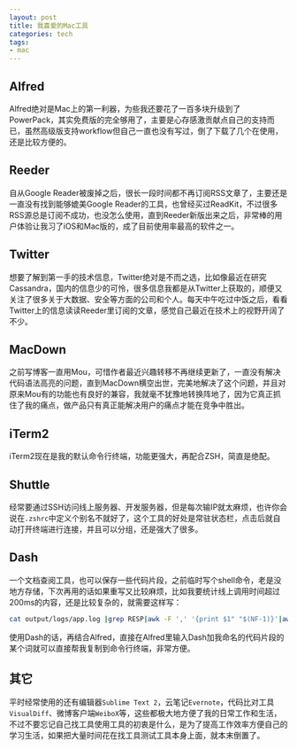 ```yaml
---
layout: post
title: 我喜爱的Mac工具
categories: tech
tags: 
- mac
---
```


## Alfred
Alfred绝对是Mac上的第一利器，为些我还要花了一百多块升级到了PowerPack，其实免费版的完全够用了，主要是心存感激贡献点自己的支持而已，虽然高级版支持workflow但自己一直也没有写过，倒了下载了几个在使用，还是比较方便的。

## Reeder
自从Google Reader被废掉之后，很长一段时间都不再订阅RSS文章了，主要还是一直没有找到能够媲美Google Reader的工具，也曾经买过ReadKit，不过很多RSS源总是订阅不成功，也没怎么使用，直到Reeder新版出来之后，非常棒的用户体验让我习了iOS和Mac版的，成了目前使用率最高的软件之一。

## Twitter
想要了解到第一手的技术信息，Twitter绝对是不而之选，比如像最近在研究Cassandra，国内的信息少的可怜，很多信息我都是从Twitter上获取的，顺便又关注了很多关于大数据、安全等方面的公司和个人。每天中午吃过中饭之后，看看Twitter上的信息读读Reeder里订阅的文章，感觉自己最近在技术上的视野开阔了不少。

## MacDown
之前写博客一直用Mou，可惜作者最近兴趣转移不再继续更新了，一直没有解决代码语法高亮的问题，直到MacDown横空出世，完美地解决了这个问题，并且对原来Mou有的功能也有良好的兼容，我就毫不犹豫地转换阵地了，因为它真正抓住了我的痛点，做产品只有真正能解决用户的痛点才能在竞争中胜出。

## iTerm2
iTerm2现在是我的默认命令行终端，功能更强大，再配合ZSH，简直是绝配。

## Shuttle
经常要通过SSH访问线上服务器、开发服务器，但是每次输IP就太麻烦，也许你会说在`.zshrc`中定义个别名不就好了，这个工具的好处是常驻状态栏，点击后就自动打开终端进行连接，并且可以分组，还是强大了很多。

## Dash
一个文档查阅工具，也可以保存一些代码片段，之前临时写个shell命令，老是没地方存储，下次再用的话如果重写又比较麻烦，比如我要统计线上调用时间超过200ms的内容，还是比较复杂的，就需要这样写：

```bash
cat output/logs/app.log |grep RESP|awk -F ',' '{print $1" "$(NF-1)}'|awk '{print $1" " $2" "$NF}'|awk -F ':' '{if($NF>200){print $0}}'
```

使用Dash的话，再结合Alfred，直接在Alfred里输入Dash加我命名的代码片段的某个词就可以直接帮我复制到命令行终端，非常方便。

## 其它
平时经常使用的还有编辑器`Sublime Text 2`，云笔记`Evernote`，代码比对工具`VisualDiff`、微博客户端`WeiboX`等，这些都极大地方便了我的日常工作和生活，不过不要忘记自己找工具使用工具的初衷是什么，是为了提高工作效率方便自己的学习生活，如果把大量时间花在找工具测试工具本身上面，就本末倒置了。

